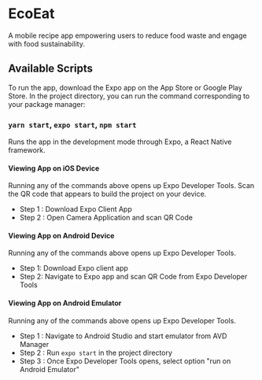 # EcoEat

A mobile recipe app empowering users to reduce food waste and engage with food sustainability.

## Available Scripts
To run the app, download the Expo app on the App Store or Google Play Store.
In the project directory, you can run the command corresponding to your package manager:

### `yarn start`, `expo start`, `npm start`

Runs the app in the development mode through Expo, a React Native framework.<br />

#### Viewing App on iOS Device

Running any of the commands above opens up Expo Developer Tools. Scan the QR code that appears to 
build the project on your device.

- Step 1 : Download Expo Client App 
- Step 2 : Open Camera Application and scan QR Code 

#### Viewing App on Android Device
Running any of the commands above opens up Expo Developer Tools. 

- Step 1: Download Expo client app 
- Step 2: Navigate to Expo app and scan QR Code from Expo Developer Tools 

#### Viewing App on Android Emulator 
Running any of the commands above opens up Expo Developer Tools. 

- Step 1 : Navigate to Android Studio and start emulator from AVD Manager
- Step 2 : Run ```expo start``` in the project directory
- Step 3 : Once Expo Developer Tools opens, select option "run on Android Emulator"
